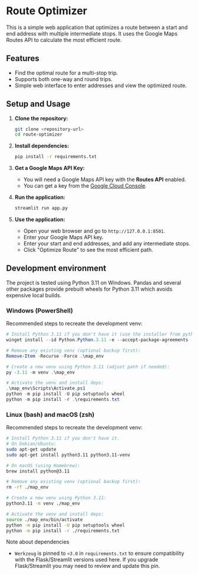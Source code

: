 # Route Optimizer

This is a simple web application that optimizes a route between a start and end address with multiple intermediate stops. It uses the Google Maps Routes API to calculate the most efficient route.

## Features

-   Find the optimal route for a multi-stop trip.
-   Supports both one-way and round trips.
-   Simple web interface to enter addresses and view the optimized route.

## Setup and Usage

1.  **Clone the repository:**
    ```bash
    git clone <repository-url>
    cd route-optimizer
    ```

2.  **Install dependencies:**
    ```bash
    pip install -r requirements.txt
    ```

3.  **Get a Google Maps API Key:**
    -   You will need a Google Maps API key with the **Routes API** enabled.
    -   You can get a key from the [Google Cloud Console](https://console.cloud.google.com/).

4.  **Run the application:**
    ```bash
    streamlit run app.py
    ```

5.  **Use the application:**
    -   Open your web browser and go to `http://127.0.0.1:8501`.
    -   Enter your Google Maps API key.
    -   Enter your start and end addresses, and add any intermediate stops.
    -   Click "Optimize Route" to see the most efficient path.

## Development environment

The project is tested using Python 3.11 on Windows. Pandas and several other packages provide prebuilt wheels for Python 3.11 which avoids expensive local builds.

### Windows (PowerShell)

Recommended steps to recreate the development venv:

```powershell
# Install Python 3.11 if you don't have it (use the installer from python.org or winget):
winget install --id Python.Python.3.11 -e --accept-package-agreements --accept-source-agreements

# Remove any existing venv (optional backup first):
Remove-Item -Recurse -Force .\map_env

# Create a new venv using Python 3.11 (adjust path if needed):
py -3.11 -m venv .\map_env

# Activate the venv and install deps:
.\map_env\Scripts\Activate.ps1
python -m pip install -U pip setuptools wheel
python -m pip install -r .\requirements.txt
```

### Linux (bash) and macOS (zsh)

Recommended steps to recreate the development venv:

```bash
# Install Python 3.11 if you don't have it.
# On Debian/Ubuntu:
sudo apt-get update
sudo apt-get install python3.11 python3.11-venv

# On macOS (using Homebrew):
brew install python@3.11

# Remove any existing venv (optional backup first):
rm -rf ./map_env

# Create a new venv using Python 3.11:
python3.11 -m venv ./map_env

# Activate the venv and install deps:
source ./map_env/bin/activate
python -m pip install -U pip setuptools wheel
python -m pip install -r ./requirements.txt
```

Note about dependencies
- `Werkzeug` is pinned to `<3.0` in `requirements.txt` to ensure compatibility with the Flask/Streamlit versions used here. If you upgrade Flask/Streamlit you may need to review and update this pin.
